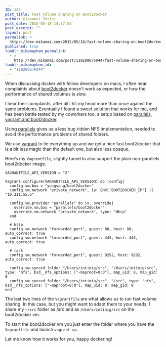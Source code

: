 ```yaml
---
ID: 123
post_title: Fast Volume Sharing on Boot2Docker
author: Giovanni Intini
post_date: 2015-05-18 14:57:53
post_excerpt: ""
layout: post
permalink: >
  https://dev.mikamai.com/2015/05/18/fast-volume-sharing-on-boot2docker/
published: true
tumblr_mikamayhem_permalink:
  - >
    http://dev.mikamai.com/post/119280676044/fast-volume-sharing-on-boot2docker
tumblr_mikamayhem_id:
  - "119280676044"
---
```

<p>When discussing docker with fellow developers on macs, I often hear complaints about <a href="http://boot2docker.io">boot2docker</a> doesn’t work as expected, or how the performance of shared volumes is slow.</p>

<p>I hear their complaints, after all I hit my head more than once against the same problems. Eventually I found a sweet solution that works for me, and has been battle tested by my coworkers too, a setup based on <a href="https://vagrantcloud.com/parallels/boxes/boot2docker">parallels, vagrant and boot2docker</a>.</p>

<p>Using <a href="http://www.parallels.com">parallels</a> gives us a less bug ridden NFS implementation, needed to avoid the performance problems of shared folders.</p>

<p>We use <a href="https://www.vagrantup.com">vagrant</a> to tie everything up and we get a nice fast boot2docker that is a bit less magic than the default one, but also less opaque.</p>

<p>Here’s my <code>Vagrantfile</code>, slightly tuned to also support the plain non-parallels boot2docker image.</p>



<pre class="prettyprint"><code class="language-ruby hljs"><span class="hljs-constant">VAGRANTFILE_API_VERSION</span> = <span class="hljs-string">"2"</span>

<span class="hljs-constant">Vagrant</span>.configure(<span class="hljs-constant">VAGRANTFILE_API_VERSION</span>) <span class="hljs-keyword">do</span> |config|
  config.vm.box = <span class="hljs-string">"yungsang/boot2docker"</span>
  config.vm.network <span class="hljs-string">"private_network"</span>, <span class="hljs-symbol">ip:</span> <span class="hljs-constant">ENV</span>[<span class="hljs-string">'BOOT2DOCKER_IP'</span>] || <span class="hljs-string">"10.211.55.5"</span>

  config.vm.provider <span class="hljs-string">"parallels"</span> <span class="hljs-keyword">do</span> |v, override|
    override.vm.box = <span class="hljs-string">"parallels/boot2docker"</span>
    override.vm.network <span class="hljs-string">"private_network"</span>, <span class="hljs-symbol">type:</span> <span class="hljs-string">"dhcp"</span>
  <span class="hljs-keyword">end</span>

  <span class="hljs-comment"># http</span>
  config.vm.network <span class="hljs-string">"forwarded_port"</span>, <span class="hljs-symbol">guest:</span> <span class="hljs-number">80</span>, <span class="hljs-symbol">host:</span> <span class="hljs-number">80</span>, <span class="hljs-symbol">auto_correct:</span> <span class="hljs-keyword">true</span>
  config.vm.network <span class="hljs-string">"forwarded_port"</span>, <span class="hljs-symbol">guest:</span> <span class="hljs-number">443</span>, <span class="hljs-symbol">host:</span> <span class="hljs-number">443</span>, <span class="hljs-symbol">auto_correct:</span> <span class="hljs-keyword">true</span>

  <span class="hljs-comment"># rack</span>
  config.vm.network <span class="hljs-string">"forwarded_port"</span>, <span class="hljs-symbol">guest:</span> <span class="hljs-number">9292</span>, <span class="hljs-symbol">host:</span> <span class="hljs-number">9292</span>, <span class="hljs-symbol">auto_correct:</span> <span class="hljs-keyword">true</span>

  config.vm.synced_folder <span class="hljs-string">"/Users/intinig/src"</span>, <span class="hljs-string">"/Users/intinig/src"</span>, <span class="hljs-symbol">type:</span> <span class="hljs-string">"nfs"</span>, <span class="hljs-symbol">bsd__nfs_options:</span> [<span class="hljs-string">"-maproot=0:0"</span>], <span class="hljs-symbol">map_uid:</span> <span class="hljs-number">0</span>, <span class="hljs-symbol">map_gid:</span> <span class="hljs-number">0</span>
  config.vm.synced_folder <span class="hljs-string">"/Users/intinig/src"</span>, <span class="hljs-string">"/src"</span>, <span class="hljs-symbol">type:</span> <span class="hljs-string">"nfs"</span>, <span class="hljs-symbol">bsd__nfs_options:</span> [<span class="hljs-string">"-maproot=0:0"</span>], <span class="hljs-symbol">map_uid:</span> <span class="hljs-number">0</span>, <span class="hljs-symbol">map_gid:</span> <span class="hljs-number">0</span>
<span class="hljs-keyword">end</span></code></pre>

<p>The last two lines of the <code>Vagrantfile</code> are what allows us to run fast volume sharing. In this case, but you might want to adapt them to your needs, I share my <code>~/src</code> folder as /src and as <code>/Users/intinig/src</code> on the boot2docker vm.</p>

<p>To start the boot2docker vm you just enter the folder where you have the <code>Vagrantfile</code> and launch <code>vagrant up</code>.</p>

<p>Let me know how it works for you, happy dockering!</p>
